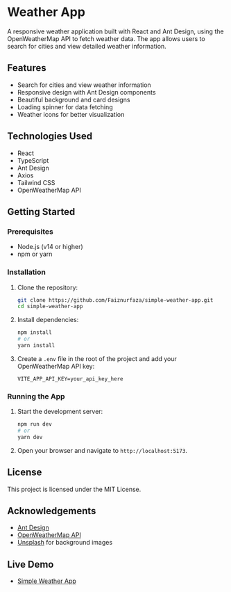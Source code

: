 # Weather App

A responsive weather application built with React and Ant Design, using the OpenWeatherMap API to fetch weather data. The app allows users to search for cities and view detailed weather information.

## Features

- Search for cities and view weather information
- Responsive design with Ant Design components
- Beautiful background and card designs
- Loading spinner for data fetching
- Weather icons for better visualization

## Technologies Used

- React
- TypeScript
- Ant Design
- Axios
- Tailwind CSS
- OpenWeatherMap API

## Getting Started

### Prerequisites

- Node.js (v14 or higher)
- npm or yarn

### Installation

1. Clone the repository:

   ```bash
   git clone https://github.com/Faiznurfaza/simple-weather-app.git
   cd simple-weather-app
   ```

2. Install dependencies:

   ```bash
   npm install
   # or
   yarn install
   ```

3. Create a `.env` file in the root of the project and add your OpenWeatherMap API key:

   ```env
   VITE_APP_API_KEY=your_api_key_here
   ```

### Running the App

1. Start the development server:

   ```bash
   npm run dev
   # or
   yarn dev
   ```

2. Open your browser and navigate to `http://localhost:5173`.

## License

This project is licensed under the MIT License.

## Acknowledgements

- [Ant Design](https://ant.design/)
- [OpenWeatherMap API](https://openweathermap.org/api)
- [Unsplash](https://unsplash.com/) for background images

## Live Demo
- [Simple Weather App](https://simple-weather-app-chi-indol.vercel.app/)